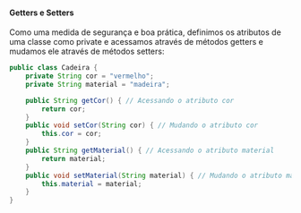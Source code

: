 #### Getters e Setters

Como uma medida de segurança e boa prática, definimos os atributos de uma classe como private e acessamos através de métodos getters e mudamos ele através de métodos setters:

```java
public class Cadeira {
    private String cor = "vermelho";
    private String material = "madeira";

    public String getCor() { // Acessando o atributo cor
        return cor;
    }
    public void setCor(String cor) { // Mudando o atributo cor
        this.cor = cor;
    }
    public String getMaterial() { // Acessando o atributo material
        return material;
    }
    public void setMaterial(String material) { // Mudando o atributo material
        this.material = material;
    }
}
```